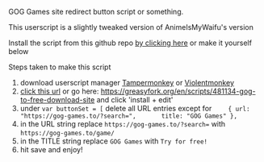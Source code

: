 GOG Games site redirect button script or something.

This userscript is a slightly tweaked version of AnimeIsMyWaifu's version

Install the script from this github repo [by clicking here](https://raw.githubusercontent.com/Smealm/userscripts/refs/heads/main/GOG/Try%20for%20free/GOG%20try%20for%20free.user.js) or make it yourself below

Steps taken to make this script
1. download userscript manager [Tampermonkey](https://www.tampermonkey.net/) or [Violentmonkey](https://violentmonkey.github.io/)
2. [click this url](https://update.greasyfork.org/scripts/481134/GOG%20to%20Free%20Download%20Site.user.js) or go here: https://greasyfork.org/en/scripts/481134-gog-to-free-download-site and click 'install + edit'
3. under `var buttonSet = [` delete all URL entries except for `    { url: "https://gog-games.to/?search=",       title: "GOG Games" },`
4. in the URL string replace `https://gog-games.to/?search=` with `https://gog-games.to/game/`
5. in the TITLE string replace `GOG Games` with `Try for free!`
6. hit save and enjoy!



